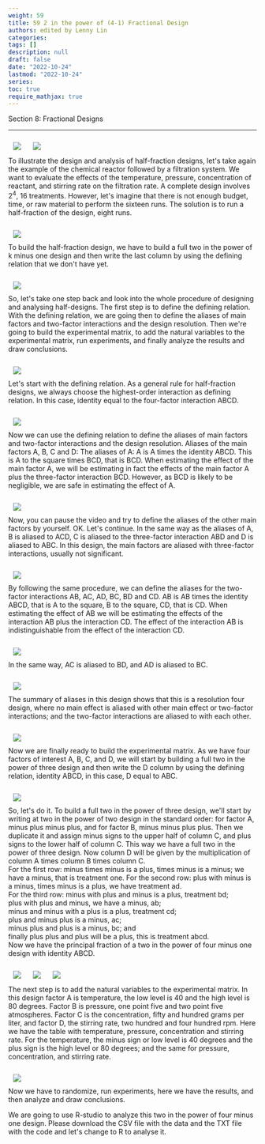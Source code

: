 ```yaml
---
weight: 59
title: 59 2 in the power of (4-1) Fractional Design
authors: edited by Lenny Lin
categories: 
tags: []
description: null
draft: false
date: "2022-10-24"
lastmod: "2022-10-24"
series: 
toc: true
require_mathjax: true
---
```

Section 8: Fractional Designs 

<!--more-->
---

<div class = "row">
  <div class= "column_right" style="width:450px;">
  <img src = "/docs/images/Screenshot 2022-10-24 113850.png" HSPACE="10" VSPACE="10"/> 
  <img src = "/docs/images/Screenshot 2022-10-24 115039.png" HSPACE="10" VSPACE="10"/>
</div>
To illustrate the design and analysis of half-fraction designs, let's take again the example of the chemical reactor followed by a filtration system. We want to evaluate the effects of the temperature, pressure, concentration of reactant, and stirring rate on the filtration rate. A complete design involves 2<sup>4</sup>, 16 treatments. However, let's imagine that there is not enough budget, time, or raw material to perform the sixteen runs. The solution is to run a half-fraction of the design, eight runs. 
</div> 

<br>
<div class = "row">
  <div class= "column_right" style="width:450px;">
  <img src = "/docs/images/Screenshot 2022-10-24 115417.png" HSPACE="10" VSPACE="10"/> 
</div>
To build the half-fraction design, we have to build a full two in the power of k minus one design and then write the last column by using the defining relation that we don't have yet. 
</div>

<br>
<div class = "row">
  <div class= "column_right" style="width:450px;">
  <img src = "/docs/images/Screenshot 2022-10-24 115457.png" HSPACE="10" VSPACE="10"/> 
</div>
So, let's take one step back and look into the whole procedure of designing and analysing half-designs. The first step is to define the defining relation. With the defining relation, we are going then to define the aliases of main factors and two-factor interactions and the design resolution. Then we're going to build the experimental matrix, to add the natural variables to the experimental matrix, run experiments, and finally analyze the results and draw conclusions.  
</div>

<br>
<div class = "row">
  <div class= "column_right" style="width:450px;">
  <img src = "/docs/images/Screenshot 2022-10-24 120042.png" HSPACE="10" VSPACE="10"/> 
</div>
Let's start with the defining relation. As a general rule for half-fraction designs, we always choose the highest-order interaction as defining relation. In this case, identity equal to the four-factor interaction ABCD. 
</div>

<br>
<div class = "row">
  <div class= "column_right" style="width:450px;">
  <img src = "/docs/images/Screenshot 2022-10-24 120305.png" HSPACE="10" VSPACE="10"/> 
</div>
Now we can use the defining relation to define the aliases of main factors and two-factor interactions and the design resolution. Aliases of the main factors A, B, C and D: The aliases of A: A is A times the identity ABCD. This is A to the square times BCD, that is BCD. When estimating the effect of the main factor A, we will be estimating in fact the effects of the main factor A plus the three-factor interaction BCD. However, as BCD is likely to be negligible, we are safe in estimating the effect of A. 
</div>

<br>
<div class = "row">
  <div class= "column_right" style="width:450px;">
  <img src = "/docs/images/Screenshot 2022-10-24 120434.png" HSPACE="10" VSPACE="10"/> 
</div>
Now, you can pause the video and try to define the aliases of the other main factors by yourself. OK. Let's continue. In the same way as the aliases of A, B is aliased to ACD,  C is aliased to the three-factor interaction ABD and D is aliased to ABC.  In this design, the main factors are aliased with three-factor interactions, usually not significant. 
</div> 

<br>
<div class = "row">
  <div class= "column_right" style="width:450px;">
  <img src = "/docs/images/Screenshot 2022-10-24 120633.png" HSPACE="10" VSPACE="10"/> 
</div>
By following the same procedure, we can define the aliases for the two-factor interactions AB, AC, AD, BC, BD and CD. AB is AB times the identity ABCD, that is A to the square, B to the square, CD, that is CD. When estimating the effect of AB we will be estimating the effects of the interaction AB plus the interaction CD. The effect of the interaction AB is indistinguishable from the effect of the interaction CD. 
</div> 

<br>
<div class = "row">
  <div class= "column_right" style="width:450px;">
  <img src = "/docs/images/Screenshot 2022-10-24 120833.png" HSPACE="10" VSPACE="10"/> 
</div>
In the same way, AC is aliased to BD, and AD is aliased to BC. 
</div> 


<br>
<div class = "row">
  <div class= "column_right" style="width:450px;">
  <img src = "/docs/images/Screenshot 2022-10-24 121021.png" HSPACE="10" VSPACE="10"/> 
</div>
The summary of aliases in this design shows that this is a resolution four design,  where no main effect is aliased with other main effect or two-factor interactions; and the two-factor interactions are aliased to with each other. 
</div> 

<br>
<div class = "row">
  <div class= "column_right" style="width:450px;">
  <img src = "/docs/images/Screenshot 2022-10-24 121144.png" HSPACE="10" VSPACE="10"/> 
</div>
Now we are finally ready to build the experimental matrix. As we have four factors of interest A, B, C, and D, we will start by building a full two in the power of three design and then write the D column by using the defining relation, identity ABCD, in this case, D equal to ABC. 
</div> 


<br>
<div class = "row">
  <div class= "column_right" style="width:450px;">
  <img src = "/docs/images/Screenshot 2022-10-24 121500.png" HSPACE="10" VSPACE="10"/> 
</div>
So, let's do it. To build a full two in the power of three design, we'll start by writing at two in the power of two design in the standard order:  for factor A, minus plus minus plus, and for factor B, minus minus plus plus. Then we duplicate it and assign minus signs to the upper half of column C, and plus signs to the lower half of column C. This way we have a full two in the power of three design. Now column D will be given by the multiplication of column A times column B times column C.  
<br>For the first row: minus times minus is a plus, times minus is a minus; we have a minus, that is treatment one. For the second row: plus with minus is a minus, times minus is a plus, we have treatment ad.  
<br>For the third row: minus with plus and minus is a plus, treatment bd;  
<br>plus with plus and minus, we have a minus, ab;   
<br>minus and minus with a plus is a plus, treatment cd;   
<br>plus and minus plus is a minus, ac;   
<br>minus plus and plus is a minus, bc; and   
<br>finally plus plus and plus will be a plus, this is treatment abcd.   
<br>Now we have the principal fraction of a two in the power of four minus one design with identity ABCD. 
</div> 


<br>
<div class = "row">
  <div class= "column_right" style="width:450px;">
  <img src = "/docs/images/Screenshot 2022-10-24 121858.png" HSPACE="10" VSPACE="10"/> 
  <img src = "/docs/images/Screenshot 2022-10-24 122035.png" HSPACE="10" VSPACE="10"/> 
  <img src = "/docs/images/Screenshot 2022-10-24 122122.png" HSPACE="10" VSPACE="10"/> 
</div>
The next step is to add the natural variables to the experimental matrix. In this design factor A is temperature, the low level is 40 and the high level is 80 degrees. Factor B is pressure, one point five and two point five atmospheres. Factor C is the concentration, fifty and hundred grams per liter, and factor D, the stirring rate, two hundred and four hundred rpm. Here we have the table with temperature, pressure, concentration and stirring rate. For the temperature, the minus sign or low level is 40 degrees and the plus sign is the high level or 80 degrees;  and the same for pressure, concentration, and stirring rate.
</div> 


<br>
<div class = "row">
  <div class= "column_right" style="width:450px;">
  <img src = "/docs/images/Screenshot 2022-10-24 122244.png" HSPACE="10" VSPACE="10"/> 
</div>
Now we have to randomize, run experiments, here we have the results, and then analyze and draw conclusions. 
</div> 

We are going to use R-studio to analyze this two in the power of four minus one design. Please download the CSV file with the data and the TXT file with the code and let's change to R to analyse it. 